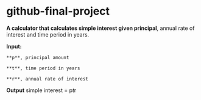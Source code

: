 # github-final-project
**A calculator that calculates simple interest given principal**, annual rate of interest and time period in years. 

**Input:** 

	**p**, principal amount 
	
	**t**, time period in years 
	
	**r**, annual rate of interest 
	
**Output** 
	simple interest = p*t*r
